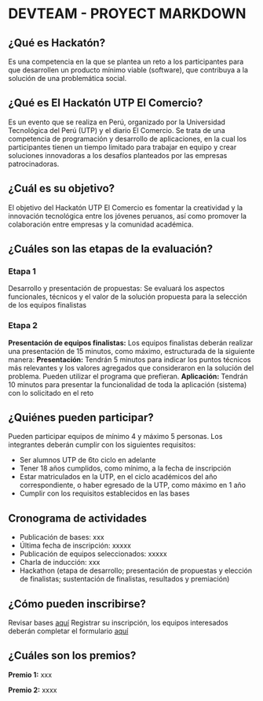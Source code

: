 # DEVTEAM - PROYECT MARKDOWN
## **¿Qué es Hackatón?**
Es una competencia en la que se plantea un reto a los participantes para que desarrollen un producto mínimo viable (software), que contribuya a la solución de una problemática social.
## **¿Qué es El Hackatón UTP El Comercio?**
 Es un evento que se realiza en Perú, organizado por la Universidad Tecnológica del Perú (UTP) y el diario El Comercio. Se trata de una competencia de programación y desarrollo de aplicaciones, en la cual los participantes tienen un tiempo limitado para trabajar en equipo y crear soluciones innovadoras a los desafíos planteados por las empresas patrocinadoras.
## **¿Cuál es su objetivo?**
El objetivo del Hackatón UTP El Comercio es fomentar la creatividad y la innovación tecnológica entre los jóvenes peruanos, así como promover la colaboración entre empresas y la comunidad académica.
## **¿Cuáles son las etapas de la evaluación?**
### **Etapa 1** 
Desarrollo y presentación de propuestas: Se evaluará los aspectos funcionales, técnicos y el valor de la solución propuesta para la selección de los equipos finalistas
### **Etapa 2** 
**Presentación de equipos finalistas:** Los equipos finalistas deberán realizar una presentación de 15 minutos, como máximo, estructurada de la siguiente manera: 
**Presentación:** Tendrán 5 minutos para indicar los puntos técnicos más relevantes y los valores agregados que consideraron en la solución del problema. Pueden utilizar el programa que prefieran.
**Aplicación:** Tendrán 10 minutos para presentar la funcionalidad de toda la aplicación (sistema) con lo solicitado en el reto
## **¿Quiénes pueden participar?**
Pueden participar equipos de mínimo 4 y máximo 5 personas. Los integrantes deberán cumplir con los siguientes requisitos:
* Ser alumnos UTP de 6to ciclo en adelante
* Tener 18 años cumplidos, como mínimo, a la fecha de inscripción 
* Estar matriculados en la UTP, en el ciclo académicos del año correspondiente, o haber egresado de la UTP, como máximo en 1 año
* Cumplir con los requisitos establecidos en las bases
## **Cronograma de actividades**
* Publicación de bases: xxx
* Última fecha de inscripción: xxxxx
* Publicación de equipos seleccionados: xxxxx
* Charla de inducción: xxx
* Hackathon (etapa de desarrollo; presentación de propuestas y elección de finalistas; sustentación de finalistas, resultados y premiación)
## **¿Cómo pueden inscribirse?**
Revisar bases [aquí](#) 
Registrar su inscripción, los equipos interesados deberán completar el formulario [aquí](#)
## **¿Cuáles son los premios?** 
**Premio 1:** xxx

**Premio 2:** xxxx

